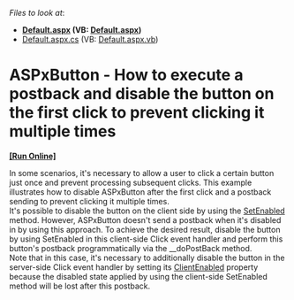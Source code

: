 <!-- default file list -->
*Files to look at*:

* **[Default.aspx](./CS/Default.aspx) (VB: [Default.aspx](./VB/Default.aspx))**
* [Default.aspx.cs](./CS/Default.aspx.cs) (VB: [Default.aspx.vb](./VB/Default.aspx.vb))
<!-- default file list end -->
# ASPxButton - How to execute a postback and disable the button on the first click to prevent clicking it multiple times
<!-- run online -->
**[[Run Online]](https://codecentral.devexpress.com/t590813/)**
<!-- run online end -->


<p>In some scenarios, it's necessary to allow a user to click a certain button just once and prevent processing subsequent clicks. This example illustrates how to disable ASPxButton after the first click and a postback sending to prevent clicking it multiple times. <br>It's possible to disable the button on the client side by using the <a href="https://documentation.devexpress.com/AspNet/DevExpress.Web.Scripts.ASPxClientButton.SetEnabled.method">SetEnabled</a> method. However, ASPxButton doesn't send a postback when it's disabled in by using this approach. To achieve the desired result, disable the button by using SetEnabled in this client-side Click event handler and perform this button's postback programmatically via the __doPostBack method.<br>Note that in this case, it's necessary to additionally disable the button in the server-side Click event handler by setting its <a href="https://documentation.devexpress.com/AspNet/DevExpress.Web.ASPxButton.ClientEnabled.property">ClientEnabled</a> property because the disabled state applied by using the client-side SetEnabled method will be lost after this postback.</p>

<br/>


